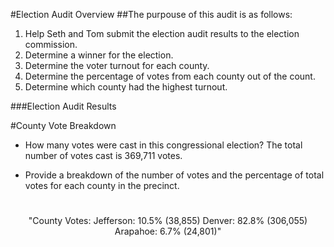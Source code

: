 #Election Audit Overview
  ##The purpouse of this audit is as follows:
   1. Help Seth and Tom submit the election audit results to the election commission.
   2. Determine a winner for the election. 
   3. Determine the voter turnout for each county.
   4. Determine the percentage of votes from each county out of the count. 
   5. Determine which county had the highest turnout.


###Election Audit Results

  #County Vote Breakdown

* How many votes were cast in this congressional election?  The total number of votes cast is 369,711 votes.

* Provide a breakdown of the number of votes and the percentage of total votes for each county in the precinct.

  #

<p align="center">
"County Votes:
Jefferson: 10.5% (38,855)
Denver: 82.8% (306,055)
Arapahoe: 6.7% (24,801)"
 </p>




